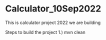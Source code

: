 # Calculator_10Sep2022

This is calculator project 2022 we are building

Steps to build the project
1.) mvn clean